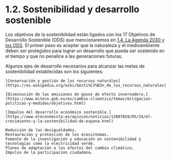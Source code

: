 # 1.2. Sostenibilidad y desarrollo sostenible

Los objetivos de la sostenibilidad están ligados con los 17 Objetivos de Desarrollo Sostenible (ODS) que mencionaremos en [1.4. La Agenda 2030 y los ODS](AGENDA2030.md).
El primer paso es aceptar que la naturaleza y el medioambiente deben ser protegidos para lograr un desarrollo que pueda ser sostenido en el tiempo y que no penalice a las generaciones futuras.

Algunos ejes de desarrollo necesarios para alcanzar las metas de sostenibilidad establecidas son los siguientes:


    [Conservación y gestión de los recursos naturales](https://es.wikipedia.org/wiki/Gesti%C3%B3n_de_los_recursos_naturales)
    
    [Disminución de las emisiones de gases de efecto invernadero.](https://www.miteco.gob.es/es/cambio-climatico/temas/mitigacion-politicas-y-medidas/objetivos.html)
    
    [Impulso del desarrollo económico sostenible.](https://www.eleconomista.es/opinion/noticias/12807859/05/24/el-crecimiento-y-la-sostenibilidad-de-espana.html)
    
    Reducción de las desigualdades.
    Restauración y protección de los ecosistemas.
    Fomento de la investigación y educación en sostenibilidad y tecnologías como la electricidad verde.
    Planes de adaptación a los efectos del cambio climático.
    Impulso de la participación ciudadana.
